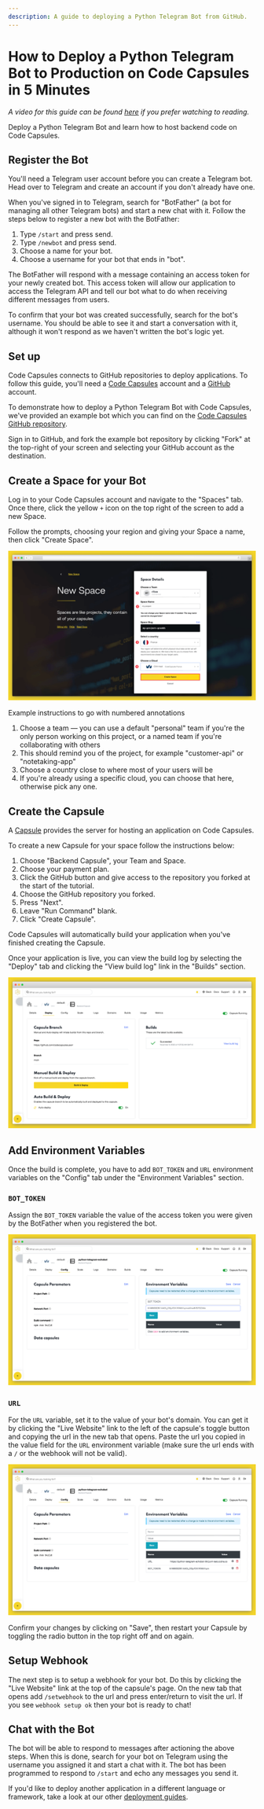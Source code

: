 ```yaml
---
description: A guide to deploying a Python Telegram Bot from GitHub.
---
```


# How to Deploy a Python Telegram Bot to Production on Code Capsules in 5 Minutes

*A video for this guide can be found [here](https://www.youtube.com/watch?v=z-K9rVfhd5c&list=PLoEGujFfB4nakOY7ifjldejFZBREfn3Zd&index=1) if you prefer watching to reading.*

Deploy a Python Telegram Bot and learn how to host backend code on Code Capsules.

## Register the Bot

You'll need a Telegram user account before you can create a Telegram bot. Head over to Telegram and create an account if you don't already have one.

When you've signed in to Telegram, search for "BotFather" (a bot for managing all other Telegram bots) and start a new chat with it. Follow the steps below to register a new bot with the BotFather:

1. Type `/start` and press send.
2. Type `/newbot` and press send.
3. Choose a name for your bot.
4. Choose a username for your bot that ends in "bot".

The BotFather will respond with a message containing an access token for your newly created bot. This access token will allow our application to access the Telegram API and tell our bot what to do when receiving different messages from users.

To confirm that your bot was created successfully, search for the bot's username. You should be able to see it and start a conversation with it, although it won't respond as we haven't written the bot's logic yet.

## Set up

Code Capsules connects to GitHub repositories to deploy applications. To follow this guide, you'll need a [Code Capsules](https://codecapsules.io/) account and a [GitHub](https://github.com/) account.

To demonstrate how to deploy a Python Telegram Bot with Code Capsules, we've provided an example bot which you can find on the [Code Capsules GitHub repository](https://github.com/codecapsules-io/python-telegram-echobot).

Sign in to GitHub, and fork the example bot repository by clicking "Fork" at the top-right of your screen and selecting your GitHub account as the destination.

## Create a Space for your Bot

Log in to your Code Capsules account and navigate to the "Spaces" tab. Once there, click the yellow `+` icon on the top right of the screen to add a new Space. 

Follow the prompts, choosing your region and giving your Space a name, then click "Create Space".

![space name](../.gitbook/assets/chatbots/space-name.png)

Example instructions to go with numbered annotations
1. Choose a team — you can use a default "personal" team if you're the only person working on this project, or a named team if you're collaborating with others
2. This should remind you of the project, for example "customer-api" or "notetaking-app"
3. Choose a country close to where most of your users will be
4. If you're already using a specific cloud, you can choose that here, otherwise pick any one.

## Create the Capsule

A [Capsule](https://codecapsules.io/docs/FAQ/what-is-a-capsule/) provides the server for hosting an application on Code Capsules.

To create a new Capsule for your space follow the instructions below:

1. Choose "Backend Capsule", your Team and Space.
2. Choose your payment plan.
3. Click the GitHub button and give access to the repository you forked at the start of the tutorial.
4. Choose the GitHub repository you forked.
5. Press "Next".
6. Leave "Run Command" blank.
7. Click "Create Capsule".

Code Capsules will automatically build your application when you've finished creating the Capsule. 

Once your application is live, you can view the build log by selecting the "Deploy" tab and clicking the "View build log" link in the "Builds" section.

![Build logs](../.gitbook/assets/chatbots/backend-capsule-build-logs.png)


## Add Environment Variables

Once the build is complete, you have to add `BOT_TOKEN` and `URL` environment variables on the "Config" tab under the "Environment Variables" section.

### `BOT_TOKEN`

Assign the `BOT_TOKEN` variable the value of the access token you were given by the BotFather when you registered the bot.

![Add a `BOT_TOKEN` Environment Variable](../.gitbook/assets/chatbots/add-bot-token-env-var.png)

### `URL`

For the `URL` variable, set it to the value of your bot's domain. You can get it by clicking the "Live Website" link to the left of the capsule's toggle button and copying the url in the new tab that opens. Paste the url you copied in the value field for the `URL` environment variable (make sure the url ends with a `/` or the webhook will not be valid). 

![Add a `URL` Environment Variable](../.gitbook/assets/chatbots/url-env-var.png)

Confirm your changes by clicking on "Save", then restart your Capsule by toggling the radio button in the top right off and on again.

## Setup Webhook 

The next step is to setup a webhook for your bot. Do this by clicking the "Live Website" link at the top of the capsule's page. On the new tab that opens add `/setwebhook` to the url and press enter/return to visit the url. If you see `webhook setup ok` then your bot is ready to chat!

## Chat with the Bot

The bot will be able to respond to messages after actioning the above steps. When this is done, search for your bot on Telegram using the username you assigned it and start a chat with it. The bot has been programmed to respond to `/start` and echo any messages you send it.

If you'd like to deploy another application in a different language or framework, take a look at our other [deployment guides](/docs/deployment/).